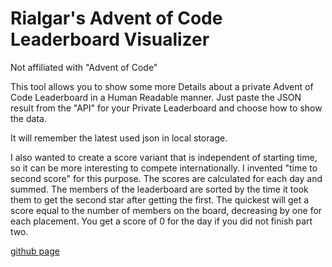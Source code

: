 # Rialgar's Advent of Code Leaderboard Visualizer
Not affiliated with "Advent of Code"

This tool allows you to show some more Details about a private Advent of Code Leaderboard in a Human Readable manner. Just paste the JSON result from the "API" for your Private Leaderboard and choose how to show the data.

It will remember the latest used json in local storage.

I also wanted to create a score variant that is independent of starting time, so it can be more interesting to compete internationally. I invented "time to second score" for this purpose. The scores are calculated for each day and summed. The members of the leaderboard are sorted by the time it took them to get the second star after getting the first. The quickest will get a score equal to the number of members on the board, decreasing by one for each placement. You get a score of 0 for the day if you did not finish part two.

[github page](https://rialgar.github.io/AdventOfCodeLeaderBoardViz)